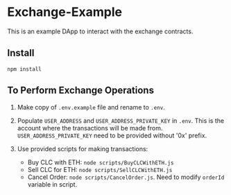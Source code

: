 # Exchange-Example
This is an example DApp to interact with the exchange contracts.

## Install
`npm install`

## To Perform Exchange Operations

1. Make copy of `.env.example` file and rename to `.env`.
2. Populate `USER_ADDRESS` and `USER_ADDRESS_PRIVATE_KEY` in `.env`. This is the account where the transactions will be made from. `USER_ADDRESS_PRIVATE_KEY` need to be provided without '0x' prefix.
3. Use provided scripts for making transactions:

    - Buy CLC with ETH: `node scripts/BuyCLCWithETH.js`
    - Sell CLC for ETH: `node scripts/SellCLCWithETH.js`
    - Cancel Order: `node scripts/CancelOrder.js`. Need to modify `orderId` variable in script.
